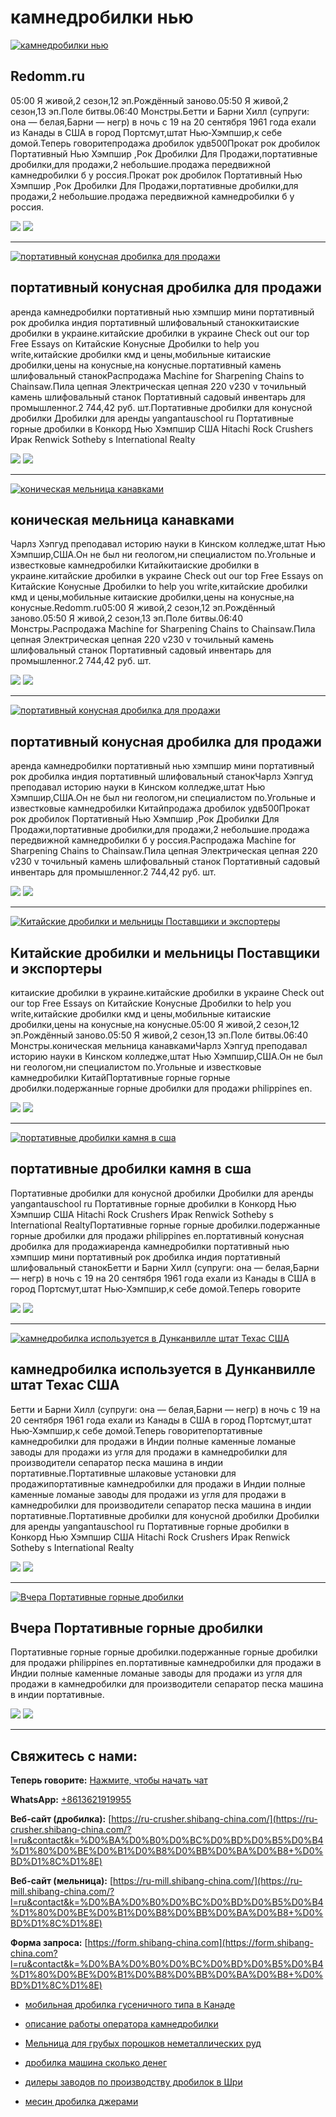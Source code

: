 # камнедробилки нью

<a href="https://swt.shibang-china.com/?l=ru&img&k=%D0%BA%D0%B0%D0%BC%D0%BD%D0%B5%D0%B4%D1%80%D0%BE%D0%B1%D0%B8%D0%BB%D0%BA%D0%B8+%D0%BD%D1%8C%D1%8E" target="_blank">![камнедробилки нью](http://static.shibang-china.com/all-800x300/299.jpg)</a>

## Redomm.ru
05:00 Я живой,2 сезон,12 эп.Рождённый заново.05:50 Я живой,2 сезон,13 эп.Поле битвы.06:40 Монстры.Бетти и Барни Хилл (супруги: она — белая,Барни — негр) в ночь с 19 на 20 сентября 1961 года ехали из Канады в США в город Портсмут,штат Нью‑Хэмпшир,к себе домой.Теперь говоритепродажа дробилок удв500Прокат рок дробилок Портативный Нью Хэмпшир ,Рок Дробилки Для Продажи,портативные дробилки,для продажи,2 небольшие.продажа передвижной камнедробилки б у россия.Прокат рок дробилок Портативный Нью Хэмпшир ,Рок Дробилки Для Продажи,портативные дробилки,для продажи,2 небольшие.продажа передвижной камнедробилки б у россия.


<a href="https://whatsapp.shibangsoft.com/WhatsApp.php" target="_blank" title="WhatsApp">![](http://static.shibang-china.com/icon/whatsapp.png)</a> <a href="https://swt.shibang-china.com/?l=ru&icon&k=%D0%BA%D0%B0%D0%BC%D0%BD%D0%B5%D0%B4%D1%80%D0%BE%D0%B1%D0%B8%D0%BB%D0%BA%D0%B8+%D0%BD%D1%8C%D1%8E" target="_blank">![](http://static.shibang-china.com/icon/chat-ru.png)</a>

---

<a href="https://swt.shibang-china.com/?l=ru&img&k=%D0%BA%D0%B0%D0%BC%D0%BD%D0%B5%D0%B4%D1%80%D0%BE%D0%B1%D0%B8%D0%BB%D0%BA%D0%B8+%D0%BD%D1%8C%D1%8E" target="_blank">![портативный конусная дробилка для продажи](http://static.shibang-china.com/all-800x300/573.jpg)</a>

## портативный конусная дробилка для продажи
аренда камнедробилки портативный нью хэмпшир мини портативный рок дробилка индия портативный шлифовальный станоккитаиские дробилки в украине.китайские дробилки в украине Check out our top Free Essays on Китайские Конусные Дробилки to help you write,китайские дробилки кмд и цены,мобильные китаиские дробилки,цены на конусные,на конусные.портативный камень шлифовальный станокРаспродажа Machine for Sharpening Chains to Chainsaw.Пила цепная Электрическая цепная 220 v230 v точильный камень шлифовальный станок Портативный садовый инвентарь для промышленног.2 744,42 руб. шт.Портативные дробилки для конусной дробилки Дробилки для аренды yangantauschool ru Портативные горные дробилки в Конкорд Нью Хэмпшир США Hitachi Rock Crushers Ирак Renwick Sotheby s International Realty


<a href="https://whatsapp.shibangsoft.com/WhatsApp.php" target="_blank" title="WhatsApp">![](http://static.shibang-china.com/icon/whatsapp.png)</a> <a href="https://swt.shibang-china.com/?l=ru&icon&k=%D0%BA%D0%B0%D0%BC%D0%BD%D0%B5%D0%B4%D1%80%D0%BE%D0%B1%D0%B8%D0%BB%D0%BA%D0%B8+%D0%BD%D1%8C%D1%8E" target="_blank">![](http://static.shibang-china.com/icon/chat-ru.png)</a>

---

<a href="https://swt.shibang-china.com/?l=ru&img&k=%D0%BA%D0%B0%D0%BC%D0%BD%D0%B5%D0%B4%D1%80%D0%BE%D0%B1%D0%B8%D0%BB%D0%BA%D0%B8+%D0%BD%D1%8C%D1%8E" target="_blank">![коническая мельница канавками](http://static.shibang-china.com/all-800x300/96.jpg)</a>

## коническая мельница канавками
Чарлз Хэпгуд преподавал историю науки в Кинском колледже,штат Нью Хэмпшир,США.Он не был ни геологом,ни специалистом по.Угольные и известковые камнедробилки Китайкитаиские дробилки в украине.китайские дробилки в украине Check out our top Free Essays on Китайские Конусные Дробилки to help you write,китайские дробилки кмд и цены,мобильные китаиские дробилки,цены на конусные,на конусные.Redomm.ru05:00 Я живой,2 сезон,12 эп.Рождённый заново.05:50 Я живой,2 сезон,13 эп.Поле битвы.06:40 Монстры.Распродажа Machine for Sharpening Chains to Chainsaw.Пила цепная Электрическая цепная 220 v230 v точильный камень шлифовальный станок Портативный садовый инвентарь для промышленног.2 744,42 руб. шт.


<a href="https://whatsapp.shibangsoft.com/WhatsApp.php" target="_blank" title="WhatsApp">![](http://static.shibang-china.com/icon/whatsapp.png)</a> <a href="https://swt.shibang-china.com/?l=ru&icon&k=%D0%BA%D0%B0%D0%BC%D0%BD%D0%B5%D0%B4%D1%80%D0%BE%D0%B1%D0%B8%D0%BB%D0%BA%D0%B8+%D0%BD%D1%8C%D1%8E" target="_blank">![](http://static.shibang-china.com/icon/chat-ru.png)</a>

---

<a href="https://swt.shibang-china.com/?l=ru&img&k=%D0%BA%D0%B0%D0%BC%D0%BD%D0%B5%D0%B4%D1%80%D0%BE%D0%B1%D0%B8%D0%BB%D0%BA%D0%B8+%D0%BD%D1%8C%D1%8E" target="_blank">![портативный конусная дробилка для продажи](http://static.shibang-china.com/all-800x300/349.jpg)</a>

## портативный конусная дробилка для продажи
аренда камнедробилки портативный нью хэмпшир мини портативный рок дробилка индия портативный шлифовальный станокЧарлз Хэпгуд преподавал историю науки в Кинском колледже,штат Нью Хэмпшир,США.Он не был ни геологом,ни специалистом по.Угольные и известковые камнедробилки Китайпродажа дробилок удв500Прокат рок дробилок Портативный Нью Хэмпшир ,Рок Дробилки Для Продажи,портативные дробилки,для продажи,2 небольшие.продажа передвижной камнедробилки б у россия.Распродажа Machine for Sharpening Chains to Chainsaw.Пила цепная Электрическая цепная 220 v230 v точильный камень шлифовальный станок Портативный садовый инвентарь для промышленног.2 744,42 руб. шт.


<a href="https://whatsapp.shibangsoft.com/WhatsApp.php" target="_blank" title="WhatsApp">![](http://static.shibang-china.com/icon/whatsapp.png)</a> <a href="https://swt.shibang-china.com/?l=ru&icon&k=%D0%BA%D0%B0%D0%BC%D0%BD%D0%B5%D0%B4%D1%80%D0%BE%D0%B1%D0%B8%D0%BB%D0%BA%D0%B8+%D0%BD%D1%8C%D1%8E" target="_blank">![](http://static.shibang-china.com/icon/chat-ru.png)</a>

---

<a href="https://swt.shibang-china.com/?l=ru&img&k=%D0%BA%D0%B0%D0%BC%D0%BD%D0%B5%D0%B4%D1%80%D0%BE%D0%B1%D0%B8%D0%BB%D0%BA%D0%B8+%D0%BD%D1%8C%D1%8E" target="_blank">![Китайские дробилки и мельницы Поставщики и экспортеры](http://static.shibang-china.com/all-800x300/472.jpg)</a>

## Китайские дробилки и мельницы Поставщики и экспортеры
китаиские дробилки в украине.китайские дробилки в украине Check out our top Free Essays on Китайские Конусные Дробилки to help you write,китайские дробилки кмд и цены,мобильные китаиские дробилки,цены на конусные,на конусные.05:00 Я живой,2 сезон,12 эп.Рождённый заново.05:50 Я живой,2 сезон,13 эп.Поле битвы.06:40 Монстры.коническая мельница канавкамиЧарлз Хэпгуд преподавал историю науки в Кинском колледже,штат Нью Хэмпшир,США.Он не был ни геологом,ни специалистом по.Угольные и известковые камнедробилки КитайПортативные горные горные дробилки.подержанные горные дробилки для продажи philippines en.


<a href="https://whatsapp.shibangsoft.com/WhatsApp.php" target="_blank" title="WhatsApp">![](http://static.shibang-china.com/icon/whatsapp.png)</a> <a href="https://swt.shibang-china.com/?l=ru&icon&k=%D0%BA%D0%B0%D0%BC%D0%BD%D0%B5%D0%B4%D1%80%D0%BE%D0%B1%D0%B8%D0%BB%D0%BA%D0%B8+%D0%BD%D1%8C%D1%8E" target="_blank">![](http://static.shibang-china.com/icon/chat-ru.png)</a>

---

<a href="https://swt.shibang-china.com/?l=ru&img&k=%D0%BA%D0%B0%D0%BC%D0%BD%D0%B5%D0%B4%D1%80%D0%BE%D0%B1%D0%B8%D0%BB%D0%BA%D0%B8+%D0%BD%D1%8C%D1%8E" target="_blank">![портативные дробилки камня в сша](http://static.shibang-china.com/all-800x300/680.jpg)</a>

## портативные дробилки камня в сша
Портативные дробилки для конусной дробилки Дробилки для аренды yangantauschool ru Портативные горные дробилки в Конкорд Нью Хэмпшир США Hitachi Rock Crushers Ирак Renwick Sotheby s International RealtyПортативные горные горные дробилки.подержанные горные дробилки для продажи philippines en.портативный конусная дробилка для продажиаренда камнедробилки портативный нью хэмпшир мини портативный рок дробилка индия портативный шлифовальный станокБетти и Барни Хилл (супруги: она — белая,Барни — негр) в ночь с 19 на 20 сентября 1961 года ехали из Канады в США в город Портсмут,штат Нью‑Хэмпшир,к себе домой.Теперь говорите


<a href="https://whatsapp.shibangsoft.com/WhatsApp.php" target="_blank" title="WhatsApp">![](http://static.shibang-china.com/icon/whatsapp.png)</a> <a href="https://swt.shibang-china.com/?l=ru&icon&k=%D0%BA%D0%B0%D0%BC%D0%BD%D0%B5%D0%B4%D1%80%D0%BE%D0%B1%D0%B8%D0%BB%D0%BA%D0%B8+%D0%BD%D1%8C%D1%8E" target="_blank">![](http://static.shibang-china.com/icon/chat-ru.png)</a>

---

<a href="https://swt.shibang-china.com/?l=ru&img&k=%D0%BA%D0%B0%D0%BC%D0%BD%D0%B5%D0%B4%D1%80%D0%BE%D0%B1%D0%B8%D0%BB%D0%BA%D0%B8+%D0%BD%D1%8C%D1%8E" target="_blank">![камнедробилка используется в Дунканвилле штат Техас США](http://static.shibang-china.com/all-800x300/527.jpg)</a>

## камнедробилка используется в Дунканвилле штат Техас США
Бетти и Барни Хилл (супруги: она — белая,Барни — негр) в ночь с 19 на 20 сентября 1961 года ехали из Канады в США в город Портсмут,штат Нью‑Хэмпшир,к себе домой.Теперь говоритепортативные камнедробилки для продажи в Индии полные каменные ломаные заводы для продажи из угля для продажи в камнедробилки для производители сепаратор песка машина в индии портативные.Портативные шлаковые установки для продажипортативные камнедробилки для продажи в Индии полные каменные ломаные заводы для продажи из угля для продажи в камнедробилки для производители сепаратор песка машина в индии портативные.Портативные дробилки для конусной дробилки Дробилки для аренды yangantauschool ru Портативные горные дробилки в Конкорд Нью Хэмпшир США Hitachi Rock Crushers Ирак Renwick Sotheby s International Realty


<a href="https://whatsapp.shibangsoft.com/WhatsApp.php" target="_blank" title="WhatsApp">![](http://static.shibang-china.com/icon/whatsapp.png)</a> <a href="https://swt.shibang-china.com/?l=ru&icon&k=%D0%BA%D0%B0%D0%BC%D0%BD%D0%B5%D0%B4%D1%80%D0%BE%D0%B1%D0%B8%D0%BB%D0%BA%D0%B8+%D0%BD%D1%8C%D1%8E" target="_blank">![](http://static.shibang-china.com/icon/chat-ru.png)</a>

---

<a href="https://swt.shibang-china.com/?l=ru&img&k=%D0%BA%D0%B0%D0%BC%D0%BD%D0%B5%D0%B4%D1%80%D0%BE%D0%B1%D0%B8%D0%BB%D0%BA%D0%B8+%D0%BD%D1%8C%D1%8E" target="_blank">![Вчера Портативные горные дробилки](http://static.shibang-china.com/all-800x300/1118.jpg)</a>

## Вчера Портативные горные дробилки
Портативные горные горные дробилки.подержанные горные дробилки для продажи philippines en.портативные камнедробилки для продажи в Индии полные каменные ломаные заводы для продажи из угля для продажи в камнедробилки для производители сепаратор песка машина в индии портативные.

<a href="https://whatsapp.shibangsoft.com/WhatsApp.php" target="_blank" title="WhatsApp">![](http://static.shibang-china.com/icon/whatsapp.png)</a> <a href="https://swt.shibang-china.com/?l=ru&icon&k=%D0%BA%D0%B0%D0%BC%D0%BD%D0%B5%D0%B4%D1%80%D0%BE%D0%B1%D0%B8%D0%BB%D0%BA%D0%B8+%D0%BD%D1%8C%D1%8E" target="_blank">![](http://static.shibang-china.com/icon/chat-ru.png)</a>

---
## Свяжитесь с нами:

**Теперь говорите:** [Нажмите, чтобы начать чат](https://swt.shibang-china.com?l=ru&contact&k=%D0%BA%D0%B0%D0%BC%D0%BD%D0%B5%D0%B4%D1%80%D0%BE%D0%B1%D0%B8%D0%BB%D0%BA%D0%B8+%D0%BD%D1%8C%D1%8E)

**WhatsApp:**  [+8613621919955](https://whatsapp.shibangsoft.com/WhatsApp.php)

**Веб-сайт (дробилка):** [https://ru-crusher.shibang-china.com/](https://ru-crusher.shibang-china.com/?l=ru&contact&k=%D0%BA%D0%B0%D0%BC%D0%BD%D0%B5%D0%B4%D1%80%D0%BE%D0%B1%D0%B8%D0%BB%D0%BA%D0%B8+%D0%BD%D1%8C%D1%8E)

**Веб-сайт (мельница):** [https://ru-mill.shibang-china.com/](https://ru-mill.shibang-china.com/?l=ru&contact&k=%D0%BA%D0%B0%D0%BC%D0%BD%D0%B5%D0%B4%D1%80%D0%BE%D0%B1%D0%B8%D0%BB%D0%BA%D0%B8+%D0%BD%D1%8C%D1%8E)

**Форма запроса:** [https://form.shibang-china.com](https://form.shibang-china.com?l=ru&contact&k=%D0%BA%D0%B0%D0%BC%D0%BD%D0%B5%D0%B4%D1%80%D0%BE%D0%B1%D0%B8%D0%BB%D0%BA%D0%B8+%D0%BD%D1%8C%D1%8E)

* [мобильная дробилка гусеничного типа в Канаде](../132/%D0%BC%D0%BE%D0%B1%D0%B8%D0%BB%D1%8C%D0%BD%D0%B0%D1%8F%20%D0%B4%D1%80%D0%BE%D0%B1%D0%B8%D0%BB%D0%BA%D0%B0%20%D0%B3%D1%83%D1%81%D0%B5%D0%BD%D0%B8%D1%87%D0%BD%D0%BE%D0%B3%D0%BE%20%D1%82%D0%B8%D0%BF%D0%B0%20%D0%B2%20%D0%9A%D0%B0%D0%BD%D0%B0%D0%B4%D0%B5.md)

* [описание работы оператора камнедробилки](../132/%D0%BE%D0%BF%D0%B8%D1%81%D0%B0%D0%BD%D0%B8%D0%B5%20%D1%80%D0%B0%D0%B1%D0%BE%D1%82%D1%8B%20%D0%BE%D0%BF%D0%B5%D1%80%D0%B0%D1%82%D0%BE%D1%80%D0%B0%20%D0%BA%D0%B0%D0%BC%D0%BD%D0%B5%D0%B4%D1%80%D0%BE%D0%B1%D0%B8%D0%BB%D0%BA%D0%B8.md)

* [Мельница для грубых порошков неметаллических руд](../134/%D0%9C%D0%B5%D0%BB%D1%8C%D0%BD%D0%B8%D1%86%D0%B0%20%D0%B4%D0%BB%D1%8F%20%D0%B3%D1%80%D1%83%D0%B1%D1%8B%D1%85%20%D0%BF%D0%BE%D1%80%D0%BE%D1%88%D0%BA%D0%BE%D0%B2%20%D0%BD%D0%B5%D0%BC%D0%B5%D1%82%D0%B0%D0%BB%D0%BB%D0%B8%D1%87%D0%B5%D1%81%D0%BA%D0%B8%D1%85%20%D1%80%D1%83%D0%B4.md)

* [дробилка машина сколько денег](../135/%D0%B4%D1%80%D0%BE%D0%B1%D0%B8%D0%BB%D0%BA%D0%B0%20%D0%BC%D0%B0%D1%88%D0%B8%D0%BD%D0%B0%20%D1%81%D0%BA%D0%BE%D0%BB%D1%8C%D0%BA%D0%BE%20%D0%B4%D0%B5%D0%BD%D0%B5%D0%B3.md)

* [дилеры заводов по производству дробилок в Шри](../131/%D0%B4%D0%B8%D0%BB%D0%B5%D1%80%D1%8B%20%D0%B7%D0%B0%D0%B2%D0%BE%D0%B4%D0%BE%D0%B2%20%D0%BF%D0%BE%20%D0%BF%D1%80%D0%BE%D0%B8%D0%B7%D0%B2%D0%BE%D0%B4%D1%81%D1%82%D0%B2%D1%83%20%D0%B4%D1%80%D0%BE%D0%B1%D0%B8%D0%BB%D0%BE%D0%BA%20%D0%B2%20%D0%A8%D1%80%D0%B8.md)

* [месин дробилка джерами](../135/%D0%BC%D0%B5%D1%81%D0%B8%D0%BD%20%D0%B4%D1%80%D0%BE%D0%B1%D0%B8%D0%BB%D0%BA%D0%B0%20%D0%B4%D0%B6%D0%B5%D1%80%D0%B0%D0%BC%D0%B8.md)